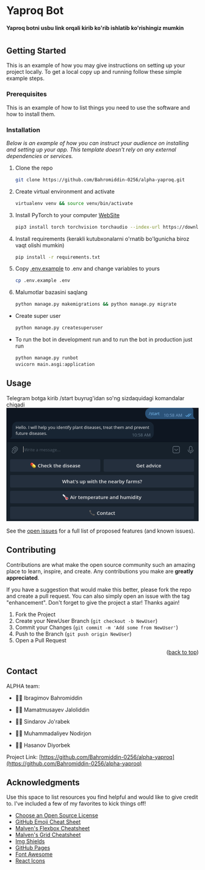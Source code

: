 # Yaproq Bot
#### Yaproq botni usbu link orqali kirib ko'rib ishlatib ko'rishingiz mumkin
#

<!-- GETTING STARTED -->
## Getting Started

This is an example of how you may give instructions on setting up your project locally.
To get a local copy up and running follow these simple example steps.

### Prerequisites

This is an example of how to list things you need to use the software and how to install them.


### Installation

_Below is an example of how you can instruct your audience on installing and setting up your app. This template doesn't rely on any external dependencies or services._

1. Clone the repo
   ```sh
   git clone https://github.com/Bahromiddin-0256/alpha-yaproq.git
   ```
2. Create virtual environment  and activate
   ```sh
   virtualenv venv && source venv/bin/activate
   ```
3. Install PyTorch to your computer [WebSite](https://pytorch.org/)
    ```sh
    pip3 install torch torchvision torchaudio --index-url https://download.pytorch.org/whl/cpu
    ```

4. Install requirements (kerakli kutubxonalarni o'rnatib bo'lgunicha biroz vaqt olishi mumkin)
   ```sh
   pip install -r requirements.txt
   ```

5. Copy [.env.example](https://github.com/Bahromiddin-0256/alpha-yaproq/blob/main/.env.example)  to .env and change variables to yours
   ```sh
   cp .env.example .env
   ```
6. Malumotlar bazasini saqlang
    ```sh
    python manage.py makemigrations && python manage.py migrate
    ```
- Create super user
    ```sh
    python manage.py createsuperuser
    ```
- To run the bot in development run and to run the bot in production just run
    ```sh
    python manage.py runbot 
    uvicorn main.asgi:application
    ```



<!-- USAGE EXAMPLES -->
## Usage

Telegram botga kirib /start buyrug'idan so'ng sizdaquidagi komandalar chiqadi
![Alt text](image.png)


See the [open issues](https://github.com/othneildrew/Best-README-Template/issues) for a full list of proposed features (and known issues).


<!-- CONTRIBUTING -->
## Contributing

Contributions are what make the open source community such an amazing place to learn, inspire, and create. Any contributions you make are **greatly appreciated**.

If you have a suggestion that would make this better, please fork the repo and create a pull request. You can also simply open an issue with the tag "enhancement".
Don't forget to give the project a star! Thanks again!

1. Fork the Project
2. Create your NewUser Branch (`git checkout -b NewUser`)
3. Commit your Changes (`git commit -m 'Add some from NewUser'`)
4. Push to the Branch (`git push origin NewUser`)
5. Open a Pull Request



<p align="right">(<a href="#readme-top">back to top</a>)</p>



<!-- CONTACT -->
## Contact
ALPHA team:

- 👨‍💻 Ibragimov Bahromiddin

- 👨‍💻 Mamatmusayev Jaloliddin

- 👨‍💻 Sindarov Jo'rabek

- 👨‍💻 Muhammadaliyev Nodirjon

- 👨‍💻 Hasanov Diyorbek

Project Link: [https://github.com/Bahromiddin-0256/alpha-yaproq](https://github.com/Bahromiddin-0256/alpha-yaproq)



<!-- ACKNOWLEDGMENTS -->
## Acknowledgments

Use this space to list resources you find helpful and would like to give credit to. I've included a few of my favorites to kick things off!

* [Choose an Open Source License](https://choosealicense.com)
* [GitHub Emoji Cheat Sheet](https://www.webpagefx.com/tools/emoji-cheat-sheet)
* [Malven's Flexbox Cheatsheet](https://flexbox.malven.co/)
* [Malven's Grid Cheatsheet](https://grid.malven.co/)
* [Img Shields](https://shields.io)
* [GitHub Pages](https://pages.github.com)
* [Font Awesome](https://fontawesome.com)
* [React Icons](https://react-icons.github.io/react-icons/search)



